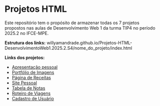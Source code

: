 # Projetos HTML

Este repositório tem o propósito de armazenar todas os 7 projetos propostos nas aulas de Desenvolvimento Web 1 da turma TIP4 no período 2025.2 no IFCE-MPE.

**Estrutura dos links:** willyamandrade.github.io/Projetos-HTML-DesenvolvimentoWeb1.2025.2.S4/nome_do_projeto/index.html

**Links dos projetos:**
- [Apresentação pessoal](willyamandrade.github.io/Projetos-HTML-DesenvolvimentoWeb1.2025.2.S4/apresentacao-pessoal/index.html)
- [Portfólio de Imagens](willyamandrade.github.io/Projetos-HTML-DesenvolvimentoWeb1.2025.2.S4/portfolio-de-imagens/index.html)
- [Página de Receitas](willyamandrade.github.io/Projetos-HTML-DesenvolvimentoWeb1.2025.2.S4/pagina-de-receitas/index.html)
- [Site Pessoal](willyamandrade.github.io/Projetos-HTML-DesenvolvimentoWeb1.2025.2.S4/site-pessoal/index.html)
- [Tabela de Notas](willyamandrade.github.io/Projetos-HTML-DesenvolvimentoWeb1.2025.2.S4/tabela-de-notas/index.html)
- [Roteiro de Viagens](willyamandrade.github.io/Projetos-HTML-DesenvolvimentoWeb1.2025.2.S4/roteiro-de-viagens/index.html)
- [Cadastro de Usuário](willyamandrade.github.io/Projetos-HTML-DesenvolvimentoWeb1.2025.2.S4/cadastro-de-usuario/index.html)
